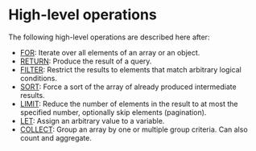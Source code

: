 # High-level operations

The following high-level operations are described here after:

- [FOR]("operations/for.md"): Iterate over all elements of an array or an object.
- [RETURN]("operations/return.md"): Produce the result of a query.
- [FILTER]("operations/filter.md"): Restrict the results to elements that match arbitrary logical conditions.
- [SORT]("operations/sort.md"): Force a sort of the array of already produced intermediate results.
- [LIMIT]("operations/limit.md"): Reduce the number of elements in the result to at most the specified number, optionally skip elements (pagination).
- [LET]("operations/let.md"): Assign an arbitrary value to a variable.
- [COLLECT]("operations/collect.md"): Group an array by one or multiple group criteria. Can also count and aggregate.